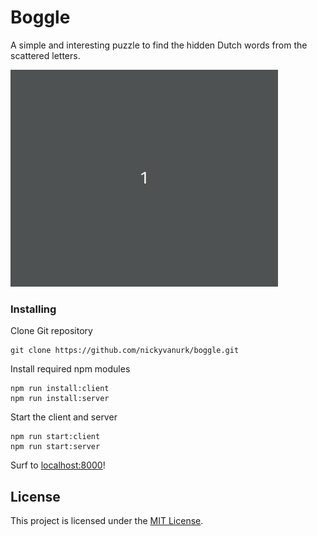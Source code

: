 # Boggle

A simple and interesting puzzle to find the hidden Dutch words from the scattered letters.

![Boggle demo](docs/boggle-demo.gif)

### Installing

Clone Git repository

```
git clone https://github.com/nickyvanurk/boggle.git
```

Install required npm modules

```
npm run install:client
npm run install:server
```

Start the client and server

```
npm run start:client
npm run start:server
```

Surf to [localhost:8000](localhost:8000)!

## License

This project is licensed under the [MIT License](./LICENSE.md).

